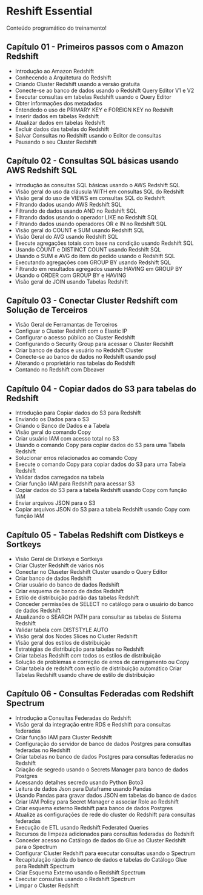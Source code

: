 # Reshift Essential
Conteúdo programático do treinamento!

## Capítulo 01 - Primeiros passos com o Amazon Redshift
- Introdução ao Amazon Redshift
- Conhecendo a Arquitetura do Redshift
- Criando Cluster Redshift usando a versão gratuita
- Conecte-se ao banco de dados usando o Redshift Query Editor V1 e V2
- Executar consultas em tabelas Redshift usando o Query Editor
- Obter informações dos metadados
- Entendedo o uso de PRIMARY KEY e FOREIGN KEY no Redshift
- Inserir dados em tabelas Redshift
- Atualizar dados em tabelas Redshift
- Excluir dados das tabelas do Redshift
- Salvar Consultas no Redshift usando o Editor de consultas
- Pausando o seu Cluster Redshift

## Capítulo 02 - Consultas SQL básicas usando AWS Redshift SQL
- Introdução às consultas SQL básicas usando o AWS Redshift SQL
- Visão geral do uso da cláusula WITH em consultas SQL do Redshift
- Visão geral do uso de VIEWS em consultas SQL do Redshift
- Filtrando dados usando AWS Redshift SQL
- Filtrando de dados usando AND no Redshift SQL
- Filtrando dados usando o operador LIKE no Redshift SQL
- Filtrando dados usando operadores OR e IN no Redshift SQL
- Visão geral do COUNT e SUM usando Redshift SQL
- Visão Geral do AVG usando Redshift SQL
- Execute agregações totais com base na condição usando Redshift SQL
- Usando COUNT e DISTINCT COUNT usando Redshift SQL
- Usando o SUM e AVG do item do pedido usando o Redshift SQL
- Executando agregações com GROUP BY usando Redshift SQL
- Filtrando em resultados agregados usando HAVING em GROUP BY
- Usando o ORDER com GROUP BY e HAVING
- Visão geral de JOIN usando Tabelas Redshift

## Capítulo 03 - Conectar Cluster Redshift com Solução de Terceiros
- Visão Geral de Ferramantas de Terceiros
- Configuar o Cluster Redshift com o Elastic IP 
- Configurar o acesso público ao Cluster Redshift
- Configurando o Security Group para acessar o Cluster Redshift
- Criar banco de dados e usuário no Redshift Cluster
- Conecte-se ao banco de dados no Redshift usando psql
- Alterando o proprietário nas tabelas do Redshift
- Contando no Redshift com Dbeaver

## Capítulo 04 - Copiar dados do S3 para tabelas do Redshift
- Introdução para Copiar dados do S3 para Redshift
- Enviando os Dados para o S3
- Criando o Banco de Dados e a Tabela
- Visão geral do comando Copy
- Criar usuário IAM com acesso total no S3
- Usando o comando Copy para copiar dados do S3 para uma Tabela Redshift
- Solucionar erros relacionados ao comando Copy
- Execute o comando Copy para copiar dados do S3 para uma Tabela Redshift
- Validar dados carregados na tabela
- Criar função IAM para Redshift para acessar S3
- Copiar dados do S3 para a tabela Redshift usando Copy com função IAM
- Enviar arquivos JSON para o S3
- Copiar arquivos JSON do S3 para a tabela Redshift usando Copy com função IAM

## Capítulo 05 - Tabelas Redshift com Distkeys e Sortkeys
- Visão Geral de Distkeys e Sortkeys
- Criar Cluster Redshift de vários nós
- Conectar no Cluseter Redshift Cluster usando o Query Editor
- Criar banco de dados Redshift
- Criar usuário do banco de dados Redshift
- Criar esquema de banco de dados Redshift
- Estilo de distribuição padrão das tabelas Redshift
- Conceder permissões de SELECT no catálogo para o usuário do banco de dados Redshift
- Atualizando o SEARCH PATH para consultar as tabelas de Sistema Redshift
- Validar tabela com DISTSTYLE AUTO
- Visão geral dos Nodes Slices no Cluster Redshift
- Visão geral dos estilos de distribuição
- Estratégias de distribuição para tabelas no Redshift
- Criar tabelas Redshift com todos os estilos de distribuição
- Solução de problemas e correção de erros de carregamento ou Copy
- Criar tabela de redshift com estilo de distribuição automático
Criar Tabelas Redshift usando chave de estilo de distribuição

## Capítulo 06 - Consultas Federadas com Redshift Spectrum
- Introdução a Consultas Federadas do Redshift
- Visão geral da integração entre RDS e Redshift para consultas federadas
- Criar função IAM para Cluster Redshift
- Configuração do servidor de banco de dados Postgres para consultas federadas no Redshift
- Criar tabelas no banco de dados Postgres para consultas federadas no Redshift
- Criação de segredo usando o Secrets Manager para banco de dados Postgres
- Acessando detalhes secredo usando Python Boto3
- Leitura de dados Json para Dataframe usando Pandas
- Usando Pandas para gravar dados JSON em tabelas do banco de dados
- Criar IAM Policy para Secret Manager e associar Role ao Redshift
- Criar esquema externo Redshift para banco de dados Postgres
- Atualize as configurações de rede do cluster do Redshift para consultas federadas
- Execução de ETL usando Redshift Federated Queries
- Recursos de limpeza adicionados para consultas federadas do Redshift
- Conceder acesso no Catálogo de dados do Glue ao  Cluster Redshift para o Spectrum
- Configurar Cluster Redshift para executar consultas usando o Spectrum
- Recapitulação rápida do banco de dados e tabelas do Catálogo Glue para Redshift Spectrum
- Criar Esquema Externo usando o Redshift Spectrum
- Executar consultas usando o Redshift Spectrum
- Limpar o Cluster Redshift
